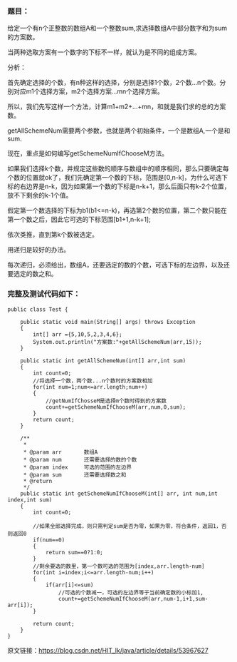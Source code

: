 ### 题目：

给定一个有n个正整数的数组A和一个整数sum,求选择数组A中部分数字和为sum的方案数。

当两种选取方案有一个数字的下标不一样，就认为是不同的组成方案。

分析：

首先确定选择的个数，有n种这样的选择，分别是选择1个数，2个数...n个数。分别对应m1个选择方案，m2个选择方案...mn个选择方案。

所以，我们先写这样一个方法，计算m1+m2+...+mn，和就是我们求的总的方案数。

getAllSchemeNum需要两个参数，也就是两个初始条件，一个是数组A,一个是和sum.



现在，重点是如何编写getSchemeNumIfChooseM方法。

如果我们选择k个数，并规定这些数的顺序与数组中的顺序相同，那么只要确定每个数的位置就ok了，我们先确定第一个数的下标，范围是[0,n-k]，为什么可选下标的右边界是n-k，因为如果第一个数的下标是n-k+1，那么后面只有k-2个位置，放不下剩余的k-1个值。

假定第一个数选择的下标为b1(b1<=n-k)，再选第2个数的位置，第二个数只能在第一个数之后，因此它可选的下标范围[b1+1,n-k+1];

依次类推，直到第k个数被选定。

用递归是较好的办法。

每次递归，必须给出，数组A，还要选定的数的个数，可选下标的左边界，以及还要选定的数之和。



### 完整及测试代码如下：



	public class Test {
	 
		public static void main(String[] args) throws Exception 
		{
			int[] arr ={5,10,5,2,3,4,6};
			System.out.println("方案数:"+getAllSchemeNum(arr,15));
		}
		
		public static int getAllSchemeNum(int[] arr,int sum)
		{
			int count=0;
			//将选择一个数，两个数...n个数时的方案数相加
			for(int num=1;num<=arr.length;num++)
			{
				//getNumIfChosseM是选择m个数时得到的方案数
				count+=getSchemeNumIfChooseM(arr,num,0,sum);
			}
			return count;
		}
		
		/**
		 * 
		 * @param arr		数组A
		 * @param num		还需要选择的数的个数
		 * @param index		可选的范围的左边界
		 * @param sum		还需要选择数之和
		 * @return
		 */
		public static int getSchemeNumIfChooseM(int[] arr, int num,int index,int sum)
		{
			int count=0;
			
			//如果全部选择完成，则只需判定sum是否为零，如果为零，符合条件，返回1，否则返回0
			if(num==0)
			{
				return sum==0?1:0;
			}
			//剩余要选的数里，第一个数可选的范围为[index,arr.length-num]
			for(int i=index;i<=arr.length-num;i++)
			{
				if(arr[i]<=sum)
					//可选的个数减一，可选的左边界等于当前确定数的小标加1,
					count+=getSchemeNumIfChooseM(arr,num-1,i+1,sum-arr[i]);
			}
			
			return count;
		}
	}






原文链接：https://blog.csdn.net/HIT_lk/java/article/details/53967627